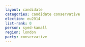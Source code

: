 ```yaml
---
layout: candidate
categories: candidate conservative
election: eu2014
list-rank: 0
person: syed-kamall
region: london
party: conservative
---
```

